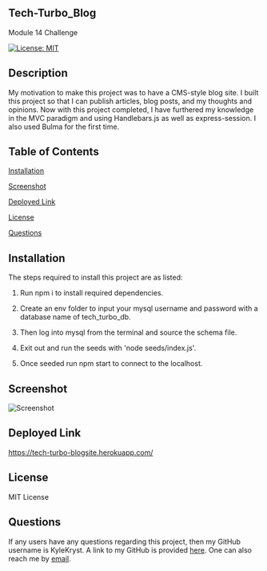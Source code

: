 ## Tech-Turbo_Blog ##
Module 14 Challenge

[![License: MIT](https://img.shields.io/badge/License-MIT-green.svg)](https://opensource.org/licenses/MIT)

## Description ##
My motivation to make this project was to have a CMS-style blog site. I built this project so that I can publish articles, blog posts, and my thoughts and opinions. Now with this project completed, I have furthered my knowledge in the MVC paradigm and using Handlebars.js as well as express-session. I also used Bulma for the first time.

## Table of Contents ##

[Installation][installation]

[installation]: https://github.com/KyleKryst/tech-turbo-blog/blob/main/README.md#installation

[Screenshot][screenshot]

[screenshot]: https://github.com/KyleKryst/tech-turbo-blog/blob/main/README.md#screenshot

[Deployed Link][deployed link]

[deployed link]: https://github.com/KyleKryst/tech-turbo-blog/blob/main/README.md#deployed-link

[License][license]

[license]: https://github.com/KyleKryst/tech-turbo-blog/blob/main/README.md#license

[Questions][questions]

[questions]: https://github.com/KyleKryst/tech-turbo-blog/blob/main/README.md#questions

## Installation ##
The steps required to install this project are as listed: 

1) Run npm i to install required dependencies. 

2) Create an env folder to input your mysql username and password with a database name of tech_turbo_db. 

3) Then log into mysql from the terminal and source the schema file. 

4) Exit out and run the seeds with 'node seeds/index.js'. 

5) Once seeded run npm start to connect to the localhost.

## Screenshot ##
![Screenshot](https://user-images.githubusercontent.com/119367684/231886146-ec5470f7-144c-4dcc-a5d7-cbd35aca69e9.png)

## Deployed Link ##
https://tech-turbo-blogsite.herokuapp.com/

## License ##
MIT License

## Questions ##
If any users have any questions regarding this project, then my GitHub username is KyleKryst. A link to my GitHub is provided [here](https://github.com/KyleKryst). One can also reach me by [email](mailto:kryst.kyle@gmail.com).
